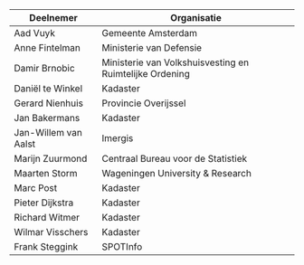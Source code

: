 | Deelnemer    | Organisatie |
| -------- | ------- |
|   Aad Vuyk       | Gemeente Amsterdam        | 
| Anne Fintelman | Ministerie van Defensie      | 
| Damir Brnobic    | Ministerie van Volkshuisvesting en Ruimtelijke Ordening   |
|  Daniël te Winkel        |   Kadaster      | 
| Gerard Nienhuis | Provincie Overijssel     |
| Jan Bakermans    | Kadaster    |
|  Jan-Willem van Aalst        |   Imergis      | 
| Marijn Zuurmond   | Centraal Bureau voor de Statistiek    |
| Maarten Storm | Wageningen University & Research     |
| Marc Post    | Kadaster    |
| Pieter Dijkstra   | Kadaster   |
| Richard Witmer    | Kadaster    |
| Wilmar Visschers| Kadaster     |
| Frank Steggink| SPOTInfo     |
